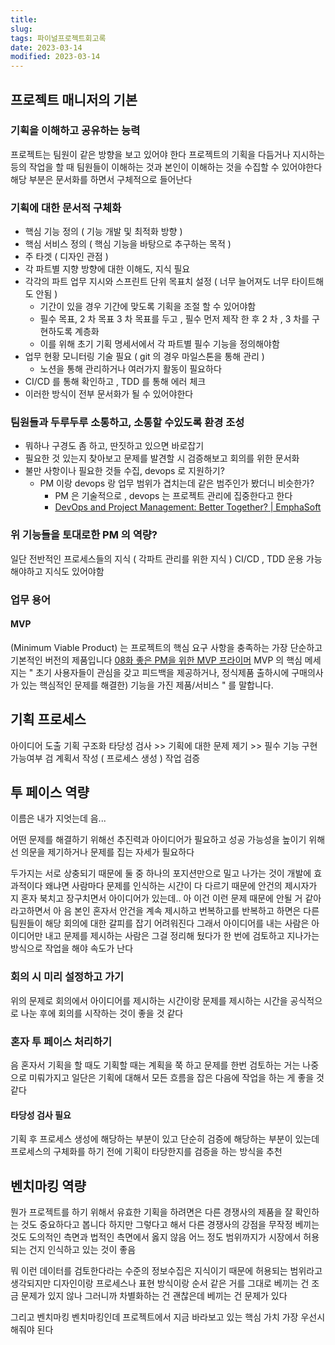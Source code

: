 ```yaml
---
title:
slug:
tags: 파이널프로젝트회고록
date: 2023-03-14
modified: 2023-03-14
---
```


## 프로젝트 매니저의 기본

### 기획을 이해하고 공유하는 능력

프로젝트는 팀원이 같은 방향을 보고 있어야 한다
프로젝트의 기획을 다듬거나 지시하는 등의 작업을 할 때
팀원들이 이해하는 것과 본인이 이해하는 것을 수집할 수 있어야한다
해당 부분은 문서화를 하면서 구체적으로 들어난다

### 기획에 대한 문서적 구체화

- 핵심 기능 정의 ( 기능 개발 및 최적화 방향 )
- 핵심 서비스 정의 ( 핵심 기능을 바탕으로 추구하는 목적 )
- 주 타겟 ( 디자인 관점 )
- 각 파트별 지향 방향에 대한 이해도, 지식 필요
- 각각의 파트 업무 지시와 스프린트 단위 목표치 설정 ( 너무 늘어져도 너무 타이트해도 안됨 )
  - 기간이 있을 경우 기간에 맞도록 기획을 조절 할 수 있어야함
  - 필수 목표, 2 차 목표 3 차 목표를 두고 , 필수 먼저 제작 한 후 2 차 , 3 차를 구현하도록 계층화
  - 이를 위해 초기 기획 명세서에서 각 파트별 필수 기능을 정의해야함
- 업무 현황 모니터링 기술 필요 ( git 의 경우 마일스톤을 통해 관리 )
  - 노션을 통해 관리하거나 여러가지 활동이 필요하다
- CI/CD 를 통해 확인하고 , TDD 를 통해 에러 체크
- 이러한 방식이 전부 문서화가 될 수 있어야한다

### 팀원들과 두루두루 소통하고, 소통할 수있도록 환경 조성

- 뭐하나 구경도 좀 하고, 딴짓하고 있으면 바로잡기
- 필요한 것 있는지 찾아보고 문제를 발견할 시 검증해보고 회의를 위한 문서화
- 불만 사항이나 필요한 것들 수집, devops 로 지원하기?
  - PM 이랑 devops 랑 업무 범위가 겹치는데 같은 범주인가 봤더니 비슷한가?
    - PM 은 기술적으로 , devops 는 프로젝트 관리에 집중한다고 한다
    - [DevOps and Project Management: Better Together? | EmphaSoft](https://emphasoft.com/blog/devops-and-project-management-better-together/)

### 위 기능들을 토대로한 PM 의 역량?

일단 전반적인 프로세스들의 지식 ( 각파트 관리를 위한 지식 )
CI/CD , TDD 운용 가능해야하고 지식도 있어야함

### 업무 용어

#### MVP

(Minimum Viable Product) 는 프로젝트의 핵심 요구 사항을 충족하는 가장 단순하고 기본적인 버전의 제품입니다
[08화 좋은 PM을 위한 MVP 프라이머](https://brunch.co.kr/@ywkim36/28)
MVP 의 핵심 메세지는
" 초기 사용자들이 관심을 갖고 피드백을 제공하거나, 정식제품 출하시에 구매의사가 있는 핵심적인 문제를 해결한) 기능을 가진 제품/서비스 "
를 말합니다.

## 기획 프로세스

아이디어 도출
기획
구조화
타당성 검사 >> 기획에 대한 문제 제기 >> 필수 기능 구현 가능여부 검
계획서 작성 ( 프로세스 생성 )
작업
검증

## 투 페이스 역량

이름은 내가 지엇는데
음...

어떤 문제를 해결하기 위해선 추진력과 아이디어가 필요하고
성공 가능성을 높이기 위해선 의문을 제기하거나 문제를 집는 자세가 필요하다

두가지는 서로 상충되기 때문에 둘 중 하나의 포지션만으로 밀고 나가는 것이 개발에 효과적이다
왜냐면 사람마다 문제를 인식하는 시간이 다 다르기 때문에
안건의 제시자가 지 혼자 북치고 장구치면서
아이디어가 있는데.. 아 이건 이런 문제 때문에 안될 거 같아라고하면서
아 음 본인 혼자서 안건을 계속 제시하고 번복하고를 반복하고 하면은
다른 팀원들이 해당 회의에 대한 갈피를 잡기 어려워진다
그래서 아이디어를 내는 사람은 아이디어만 내고 문제를 제시하는 사람은 그걸 정리해 뒀다가
한 번에 검토하고 지나가는 방식으로 작업을 해야 속도가 난다

### 회의 시 미리 설정하고 가기

위의 문제로 회의에서 아이디어를 제시하는 시간이랑
문제를 제시하는 시간을 공식적으로 나눈 후에 회의를 시작하는 것이 좋을 것 같다

### 혼자 투 페이스 처리하기

음 혼자서 기획을 할 때도 기획할 때는 계획을 쭉 하고 문제를 한번 검토하는 거는 나중으로 미뤄가지고 일단은 기획에 대해서
모든 흐름을 잡은 다음에 작업을 하는 게 좋을 것 같다

#### 타당성 검사 필요

기획 후 프로세스 생성에 해당하는 부분이 있고
단순히 검증에 해당하는 부분이 있는데 프로세스의 구체화를 하기 전에
기획이 타당한지를 검증을 하는 방식을 추천

## 벤치마킹 역량

뭔가 프로젝트를 하기 위해서 유효한 기획을 하려면은 다른 경쟁사의 제품을 잘 확인하는 것도 중요하다고 봅니다
하지만 그렇다고 해서 다른 경쟁사의 강점을 무작정 베끼는 것도 도의적인 측면과 법적인 측면에서 옳지 않음
어느 정도 범위까지가 시장에서 허용되는 건지 인식하고 있는 것이 좋음

뭐 이런 데이터를 검토한다라는 수준의 정보수집은 지식이기 때문에 허용되는 범위라고 생각되지만
디자인이랑 프로세스나 표현 방식이랑 순서 같은 거를 그대로 베끼는 건 조금 문제가 있지 않나
그러니까 차별화하는 건 괜찮은데 베끼는 건 문제가 있다

그리고 벤치마킹 벤치마킹인데 프로젝트에서 지금 바라보고 있는 핵심 가치 가장 우선시 해줘야 된다
